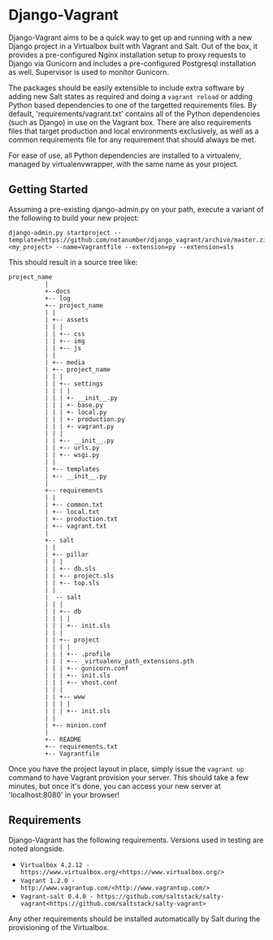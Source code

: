 Django-Vagrant
==============

Django-Vagrant aims to be a quick way to get up and running with a new Django project in a Virtualbox built with Vagrant and Salt.  Out of the box, it provides a pre-configured Nginx installation setup to proxy requests to Django via Gunicorn and includes a pre-configured Postgresql installation as well.  Supervisor is used to monitor Gunicorn.

The packages should be easily extensible to include extra software by adding new Salt states as required and doing a `vagrant reload` or adding Python based dependencies to one of the targetted requirements files.  By default, 'requirements/vagrant.txt' contains all of the Python dependencies (such as Django) in use on the Vagrant box.  There are also requirements files that target production and local environments exclusively, as well as a common requirements file for any requirement that should always be met.

For ease of use, all Python dependencies are installed to a virtualenv, managed by virtualenvwrapper, with the same name as your project.

Getting Started
---------------

Assuming a pre-existing django-admin.py on your path, execute a variant of the following to build your new project:

    django-admin.py startproject --template=https://github.com/notanumber/django_vagrant/archive/master.zip <my_project> --name=Vagrantfile --extension=py --extension=sls


This should result in a source tree like:

    project_name
              |
              +--docs
              +-- log
              +-- project_name
              | |
              | +-- assets
              | | |
              | | +-- css
              | | +-- img
              | | +-- js
              | |
              | +-- media
              | +-- project_name
              | | |
              | | +-- settings
              | | | |
              | | | +- __init__.py
              | | | +- base.py
              | | | +- local.py
              | | | +- production.py
              | | | +- vagrant.py
              | | |
              | | +-- __init__.py
              | | +-- urls.py
              | | +-- wsgi.py
              | |
              | +-- templates
              | +-- __init__.py
              |
              +-- requirements
              | |
              | +-- common.txt
              | +-- local.txt
              | +-- production.txt
              | +-- vagrant.txt
              |
              +-- salt
              | |
              | +-- pillar
              | | |
              | | +-- db.sls
              | | +-- project.sls
              | | +-- top.sls
              | |
              |  -- salt
              | | |
              | | +-- db
              | | | |
              | | | +-- init.sls  
              | | |
              | | +-- project
              | | | |
              | | | +-- .profile  
              | | | +-- _virtualenv_path_extensions.pth
              | | | +-- gunicorn.conf
              | | | +-- init.sls
              | | | +-- vhost.conf  
              | | |
              | | +-- www
              | | | |
              | | | +-- init.sls  
              | |
              | +-- minion.conf
              |
              +-- README
              +-- requirements.txt
              +-- Vagrantfile

Once you have the project layout in place, simply issue the `vagrant up` command to have Vagrant provision your server.  This should take a few minutes, but once it's done, you can access your new server at 'localhost:8080' in your browser!

Requirements
------------

Django-Vagrant has the following requirements.  Versions used in testing are noted alongside.

- `Virtualbox 4.2.12 - https://www.virtualbox.org/<https://www.virtualbox.org/>`
- `Vagrant 1.2.0 - http://www.vagrantup.com/<http://www.vagrantup.com/>`
- `Vagrant-salt 0.4.0 - https://github.com/saltstack/salty-vagrant<https://github.com/saltstack/salty-vagrant>`

Any other requirements should be installed automatically by Salt during the provisioning of the Virtualbox.
